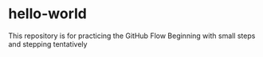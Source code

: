 # hello-world
This repository is for practicing the GitHub Flow
Beginning with small steps and stepping tentatively
